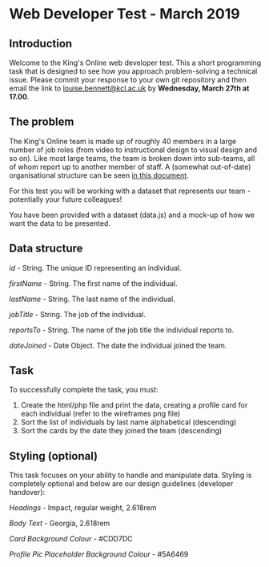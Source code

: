 # Web Developer Test - March 2019

## Introduction

Welcome to the King's Online web developer test. This a short programming task that is designed to see how you approach problem-solving a technical issue. Please commit your response to your own git repository and then email the link to louise.bennett@kcl.ac.uk by **Wednesday, March 27th at 17.00**.

## The problem

The King's Online team is made up of roughly 40 members in a large number of job roles (from video to instructional design to visual design and so on). Like most large teams, the team is broken down into sub-teams, all of whom report up to another member of staff. A (somewhat out-of-date) organisational structure can be seen [in this document](https://www.kcl.ac.uk/study/learningteaching/kings-online/ko-organisational-structure.pdf).

For this test you will be working with a dataset that represents our team - potentially your future colleagues! 

You have been provided with a dataset (data.js) and a mock-up of how we want the data to be presented.

## Data structure

_id_ - String. The unique ID representing an individual. 

_firstName_ - String. The first name of the individual.

_lastName_ - String. The last name of the individual.

_jobTitle_ - String. The job of the individual.

_reportsTo_ - String. The name of the job title the individual reports to.

_dateJoined_ - Date Object. The date the individual joined the team. 

## Task

To successfully complete the task, you must: 

1. Create the html/php file and print the data, creating a profile card for each individual (refer to the wireframes png file)
2. Sort the list of individuals by last name alphabetical (descending)
3. Sort the cards by the date they joined the team (descending) 

## Styling (optional)

This task focuses on your ability to handle and manipulate data. Styling is completely optional and below are our design guidelines (developer handover):

_Headings_ - Impact, regular weight, 2.618rem

_Body Text_ - Georgia, 2.618rem

_Card Background Colour_ - #CDD7DC

_Profile Pic Placeholder Background Colour_ - #5A6469